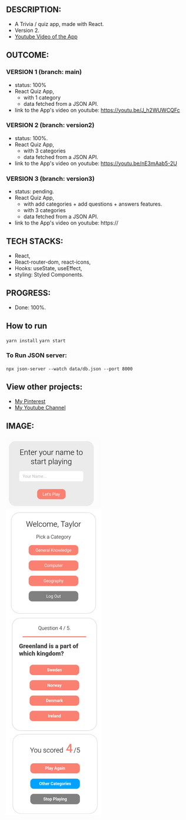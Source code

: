 
## DESCRIPTION:
- A Trivia / quiz app, made with React.
- Version 2.
- [Youtube Video of the App](https://youtu.be/nE3mAab5-2U)

## OUTCOME:
### VERSION 1 (branch: main)
- status: 100% 
- React Quiz App, 
    - with 1 category
    - data fetched from a JSON API.
- link to the App's video on youtube: https://youtu.be/J_h2WUWCQFc
### VERSION 2 (branch: version2) 
- status: 100%.
- React Quiz App, 
    + with 3 categories
    - data fetched from a JSON API.
- link to the App's video on youtube: https://youtu.be/nE3mAab5-2U
### VERSION 3 (branch: version3) 
- status: pending.
- React Quiz App, 
    + with add categories + add questions + answers features.
    - with 3 categories
    - data fetched from a JSON API.
- link to the App's video on youtube: https://

## TECH STACKS:
- React,
- React-router-dom, react-icons,
- Hooks: useState, useEffect,
- styling: Styled Components.

## PROGRESS:
- Done: 100%.

## How to run
`yarn install`
`yarn start`
### To Run JSON server:
`npx json-server --watch data/db.json --port 8000`

## View other projects:
- [My Pinterest](https://pin.it/16vGwjy)
- [My Youtube Channel](https://www.youtube.com/channel/UCfkbnM9WvHD3mjecBiGHCBQ/playlists)


## IMAGE:
![Screenshot of the App](./screenshots/50.quiz-v2.jpg)